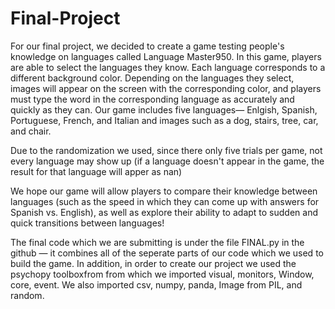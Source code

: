 # Final-Project
For our final project, we decided to create a game testing people's knowledge on languages called Language Master950. In this game, players are able to select the languages they know. Each language corresponds to a different background color. Depending on the languages they select, images will appear on the screen with the corresponding color, and players must type the word in the corresponding language as accurately and quickly as they can.   Our game includes five languages— Enlgish, Spanish, Portuguese, French, and Italian and images such as a dog, stairs, tree, car, and chair. 

Due to the randomization we used, since there only five trials per game, not every language may show up (if a language doesn't appear in the game, the result for that language will apper as nan)

We hope our game will allow players to compare their knowledge between languages (such as the speed in which they can come up with answers for Spanish vs. English), as well as explore their ability to adapt to sudden and quick transitions between languages! 

The final code which we are submitting is under the file FINAL.py in the github — it combines all of the seperate parts of our code which we used to build the game. In addition, in order to create our project we used the psychopy toolboxfrom from which we imported visual, monitors, Window, core, event. We also imported csv, numpy, panda, Image from PIL, and random.

